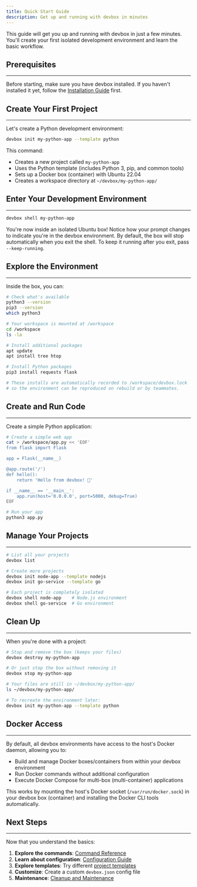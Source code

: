 ```yaml
---
title: Quick Start Guide
description: Get up and running with devbox in minutes
---
```


This guide will get you up and running with devbox in just a few minutes. You'll create your first isolated development environment and learn the basic workflow.

## Prerequisites
---

Before starting, make sure you have devbox installed. If you haven't installed it yet, follow the [Installation Guide](/docs//install/) first.

## Create Your First Project
---

Let's create a Python development environment:

```bash
devbox init my-python-app --template python
```

This command:
- Creates a new project called `my-python-app`
- Uses the Python template (includes Python 3, pip, and common tools)
- Sets up a Docker box (container) with Ubuntu 22.04
- Creates a workspace directory at `~/devbox/my-python-app/`

## Enter Your Development Environment
---

```bash
devbox shell my-python-app
```

You're now inside an isolated Ubuntu box! Notice how your prompt changes to indicate you're in the devbox environment.
By default, the box will stop automatically when you exit the shell. To keep it running after you exit, pass `--keep-running`.

## Explore the Environment
---

Inside the box, you can:

```bash
# Check what's available
python3 --version
pip3 --version
which python3

# Your workspace is mounted at /workspace
cd /workspace
ls -la

# Install additional packages
apt update
apt install tree htop

# Install Python packages
pip3 install requests flask

# These installs are automatically recorded to /workspace/devbox.lock
# so the environment can be reproduced on rebuild or by teammates.
```

## Create and Run Code
---

Create a simple Python application:

```bash
# Create a simple web app
cat > /workspace/app.py << 'EOF'
from flask import Flask

app = Flask(__name__)

@app.route('/')
def hello():
    return 'Hello from devbox! 🚀'

if __name__ == '__main__':
    app.run(host='0.0.0.0', port=5000, debug=True)
EOF

# Run your app
python3 app.py
```

## Manage Your Projects
---

```bash
# List all your projects
devbox list

# Create more projects
devbox init node-app --template nodejs
devbox init go-service --template go

# Each project is completely isolated
devbox shell node-app    # Node.js environment
devbox shell go-service  # Go environment
```

## Clean Up
---

When you're done with a project:

```bash
# Stop and remove the box (keeps your files)
devbox destroy my-python-app

# Or just stop the box without removing it
devbox stop my-python-app

# Your files are still in ~/devbox/my-python-app/
ls ~/devbox/my-python-app/

# To recreate the environment later:
devbox init my-python-app --template python
```

## Docker Access
---

By default, all devbox environments have access to the host's Docker daemon, allowing you to:

- Build and manage Docker boxes/containers from within your devbox environment
- Run Docker commands without additional configuration
- Execute Docker Compose for multi-box (multi-container) applications

This works by mounting the host's Docker socket (`/var/run/docker.sock`) in your devbox box (container) and installing the Docker CLI tools automatically.

## Next Steps
---

Now that you understand the basics:

1. **Explore the commands**: [Command Reference](/docs/cli/)
2. **Learn about configuration**: [Configuration Guide](/docs/configuration/)
3. **Explore templates**: Try different [project templates](/docs/templates/)
4. **Customize**: Create a custom `devbox.json` config file
5. **Maintenance**: [Cleanup and Maintenance](/docs/maintenance/)
